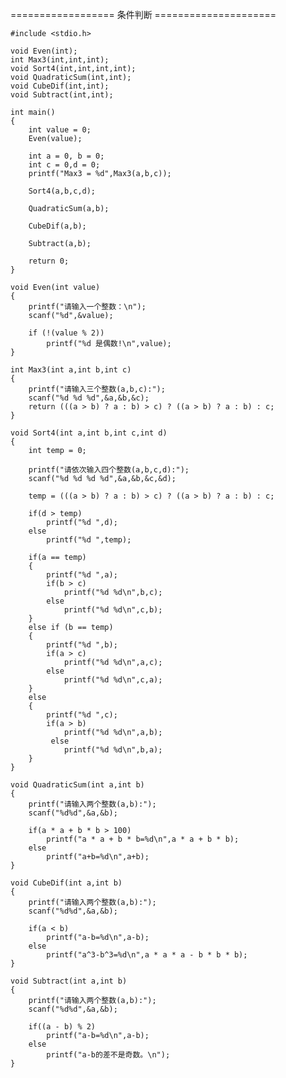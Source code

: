 ================== 条件判断 =====================

	#include <stdio.h>

	void Even(int);
	int Max3(int,int,int);
	void Sort4(int,int,int,int);
	void QuadraticSum(int,int);
	void CubeDif(int,int);
	void Subtract(int,int);

	int main()
	{
    	int value = 0;
    	Even(value);

    	int a = 0, b = 0;
    	int c = 0,d = 0;
    	printf("Max3 = %d",Max3(a,b,c));

    	Sort4(a,b,c,d);

    	QuadraticSum(a,b);

    	CubeDif(a,b);

    	Subtract(a,b);

    	return 0;
	}

	void Even(int value)
	{
    	printf("请输入一个整数：\n");
    	scanf("%d",&value);

    	if (!(value % 2))
        	printf("%d 是偶数!\n",value);
	}

	int Max3(int a,int b,int c)
	{
    	printf("请输入三个整数(a,b,c):");
    	scanf("%d %d %d",&a,&b,&c);
    	return (((a > b) ? a : b) > c) ? ((a > b) ? a : b) : c;
	}

	void Sort4(int a,int b,int c,int d)
	{
    	int temp = 0;

    	printf("请依次输入四个整数(a,b,c,d):");
    	scanf("%d %d %d %d",&a,&b,&c,&d);
	
   		temp = (((a > b) ? a : b) > c) ? ((a > b) ? a : b) : c;

    	if(d > temp)
       		printf("%d ",d);
   	 	else
       		printf("%d ",temp);

    	if(a == temp)
    	{
        	printf("%d ",a);
        	if(b > c)
            	printf("%d %d\n",b,c);
        	else
            	printf("%d %d\n",c,b);
    	}
    	else if (b == temp)
    	{
        	printf("%d ",b);
        	if(a > c)
            	printf("%d %d\n",a,c);
        	else
            	printf("%d %d\n",c,a);
    	}
    	else
    	{
         	printf("%d ",c);
         	if(a > b)
            	printf("%d %d\n",a,b);
        	 else
            	printf("%d %d\n",b,a);
    	}
	}

	void QuadraticSum(int a,int b)
	{
    	printf("请输入两个整数(a,b):");
    	scanf("%d%d",&a,&b);

    	if(a * a + b * b > 100)
        	printf("a * a + b * b=%d\n",a * a + b * b);
    	else
        	printf("a+b=%d\n",a+b);
	}

	void CubeDif(int a,int b)
	{
    	printf("请输入两个整数(a,b):");
    	scanf("%d%d",&a,&b);
	
    	if(a < b)
       		printf("a-b=%d\n",a-b);
    	else
        	printf("a^3-b^3=%d\n",a * a * a - b * b * b);
	}

	void Subtract(int a,int b)
	{
    	printf("请输入两个整数(a,b):");
    	scanf("%d%d",&a,&b);

    	if((a - b) % 2)
        	printf("a-b=%d\n",a-b);
    	else
        	printf("a-b的差不是奇数。\n");
	}
